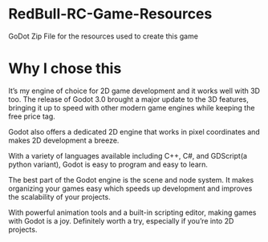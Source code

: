 # RedBull-RC-Game-Resources
GoDot Zip File for the resources used to create this game

# Why I chose this
It’s my engine of choice for 2D game development and it works well with 3D too. The release of Godot 3.0 brought a major update to the 3D features, bringing it up to speed with other modern game engines while keeping the free price tag.

Godot also offers a dedicated 2D engine that works in pixel coordinates and makes 2D development a breeze.

With a variety of languages available including C++, C#, and GDScript(a python variant), Godot is easy to program and easy to learn.

The best part of the Godot engine is the scene and node system. It makes organizing your games easy which speeds up development and improves the scalability of your projects.

With powerful animation tools and a built-in scripting editor, making games with Godot is a joy. Definitely worth a try, especially if you’re into 2D projects.
